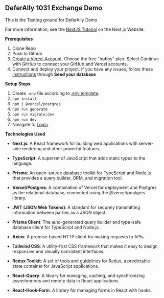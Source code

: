 ## DeferAlly 1031 Exchange Demo

This is the Testing ground for DeferAlly Demo

For more information, see the [NextJS Tutorial](https://nextjs.org/learn/dashboard-app) on the Next.js Website.

**Prerequisites**
1. Clone Repo
2. Push to Github
3. [Create a Vercel Account](vercel.com/signup). Choose the free "hobby" plan. Select Continue with GitHub to connect your GitHub and Vercel accounts.
4. Connect and deploy your project. If you have any issues, follow these [instructions](https://nextjs.org/learn/dashboard-app/setting-up-your-database#connect-and-deploy-your-project) through **Seed your database**

**Setup Steps**
1. Create `.env` file according to [.env.template](./.env.template).
2. `npm install`
3. `npm i @vercel/postgres`
4. `npm run generate`
5. `npm run migrate:dev`
6. `npm run dev`
7. Navigate to [Login](http://localhost:3000/login)

**Technologies Used**
- **Next.js**:
A React framework for building web applications with server-side rendering and other powerful features.

- **TypeScript**:
A superset of JavaScript that adds static types to the language.

- **Prisma**:
An open-source database toolkit for TypeScript and Node.js that provides a query builder, ORM, and migration tool.

- **Vercel/Postgres**:
A combination of Vercel for deployment and Postgres as the relational database, connected using the @vercel/postgres library.

- **JWT (JSON Web Tokens)**:
A standard for securely transmitting information between parties as a JSON object.

- **Prisma Client**:
The auto-generated query builder and type-safe database client for TypeScript and Node.js.

- **Axios**:
A promise-based HTTP client for making requests to APIs.

- **Tailwind CSS**:
A utility-first CSS framework that makes it easy to design responsive and visually consistent interfaces.

- **Redux Toolkit**:
A set of tools and guidelines for Redux, a predictable state container for JavaScript applications.

- **React-Query**:
A library for managing, caching, and synchronizing asynchronous and remote data in React applications.

- **React-Hook-Form**:
A library for managing forms in React with hooks.
